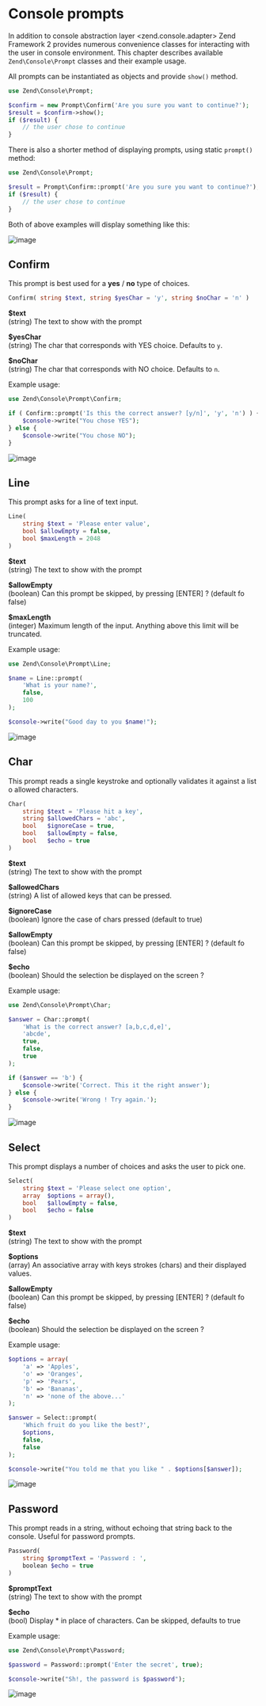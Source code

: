 # Console prompts

In addition to console abstraction layer &lt;zend.console.adapter&gt; Zend Framework 2 provides
numerous convenience classes for interacting with the user in console environment. This chapter
describes available `Zend\Console\Prompt` classes and their example usage.

All prompts can be instantiated as objects and provide `show()` method.

```php
use Zend\Console\Prompt;

$confirm = new Prompt\Confirm('Are you sure you want to continue?');
$result = $confirm->show();
if ($result) {
    // the user chose to continue
}
```

There is also a shorter method of displaying prompts, using static `prompt()` method:

```php
use Zend\Console\Prompt;

$result = Prompt\Confirm::prompt('Are you sure you want to continue?');
if ($result) {
    // the user chose to continue
}
```

Both of above examples will display something like this:

![image](../images/zend.console.prompt.png)

## Confirm

This prompt is best used for a **yes** / **no** type of choices.

```php
Confirm( string $text, string $yesChar = 'y', string $noChar = 'n' )
```

**$text**  
(string) The text to show with the prompt

**$yesChar**  
(string) The char that corresponds with YES choice. Defaults to `y`.

**$noChar**  
(string) The char that corresponds with NO choice. Defaults to `n`.

Example usage:

```php
use Zend\Console\Prompt\Confirm;

if ( Confirm::prompt('Is this the correct answer? [y/n]', 'y', 'n') ) {
    $console->write("You chose YES");
} else {
    $console->write("You chose NO");
}
```

![image](../images/zend.console.prompt2.png)

## Line

This prompt asks for a line of text input.

```php
Line(
    string $text = 'Please enter value',
    bool $allowEmpty = false,
    bool $maxLength = 2048
)
```

**$text**  
(string) The text to show with the prompt

**$allowEmpty**  
(boolean) Can this prompt be skipped, by pressing \[ENTER\] ? (default fo false)

**$maxLength**  
(integer) Maximum length of the input. Anything above this limit will be truncated.

Example usage:

```php
use Zend\Console\Prompt\Line;

$name = Line::prompt(
    'What is your name?',
    false,
    100
);

$console->write("Good day to you $name!");
```

![image](../images/zend.console.prompt3.png)

## Char

This prompt reads a single keystroke and optionally validates it against a list o allowed
characters.

```php
Char(
    string $text = 'Please hit a key',
    string $allowedChars = 'abc',
    bool   $ignoreCase = true,
    bool   $allowEmpty = false,
    bool   $echo = true
)
```

**$text**  
(string) The text to show with the prompt

**$allowedChars**  
(string) A list of allowed keys that can be pressed.

**$ignoreCase**  
(boolean) Ignore the case of chars pressed (default to true)

**$allowEmpty**  
(boolean) Can this prompt be skipped, by pressing \[ENTER\] ? (default fo false)

**$echo**  
(boolean) Should the selection be displayed on the screen ?

Example usage:

```php
use Zend\Console\Prompt\Char;

$answer = Char::prompt(
    'What is the correct answer? [a,b,c,d,e]',
    'abcde',
    true,
    false,
    true
);

if ($answer == 'b') {
    $console->write('Correct. This it the right answer');
} else {
    $console->write('Wrong ! Try again.');
}
```

![image](../images/zend.console.prompt4.png)

## Select

This prompt displays a number of choices and asks the user to pick one.

```php
Select(
    string $text = 'Please select one option',
    array  $options = array(),
    bool   $allowEmpty = false,
    bool   $echo = false
)
```

**$text**  
(string) The text to show with the prompt

**$options**  
(array) An associative array with keys strokes (chars) and their displayed values.

**$allowEmpty**  
(boolean) Can this prompt be skipped, by pressing \[ENTER\] ? (default fo false)

**$echo**  
(boolean) Should the selection be displayed on the screen ?

Example usage:

```php
$options = array(
    'a' => 'Apples',
    'o' => 'Oranges',
    'p' => 'Pears',
    'b' => 'Bananas',
    'n' => 'none of the above...'
);

$answer = Select::prompt(
    'Which fruit do you like the best?',
    $options,
    false,
    false
);

$console->write("You told me that you like " . $options[$answer]);
```

![image](../images/zend.console.prompt5.png)

## Password

This prompt reads in a string, without echoing that string back to the console. Useful for password
prompts.

```php
Password(
    string $promptText = 'Password : ',
    boolean $echo = true
)
```

**$promptText**  
(string) The text to show with the prompt

**$echo**  
(bool) Display \* in place of characters. Can be skipped, defaults to true

Example usage:

```php
use Zend\Console\Prompt\Password;

$password = Password::prompt('Enter the secret', true);

$console->write("Sh!, the password is $password");
```

![image](../images/zend.console.prompt6.png)
